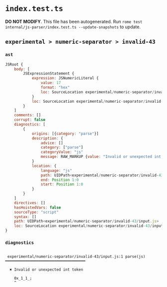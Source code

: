 # `index.test.ts`

**DO NOT MODIFY**. This file has been autogenerated. Run `rome test internal/js-parser/index.test.ts --update-snapshots` to update.

## `experimental > numeric-separator > invalid-43`

### `ast`

```javascript
JSRoot {
	body: [
		JSExpressionStatement {
			expression: JSNumericLiteral {
				value: 17
				format: "hex"
				loc: SourceLocation experimental/numeric-separator/invalid-43/input.js 1:0-1:7
			}
			loc: SourceLocation experimental/numeric-separator/invalid-43/input.js 1:0-1:8
		}
	]
	comments: []
	corrupt: false
	diagnostics: [
		{
			origins: [{category: "parse"}]
			description: {
				advice: []
				category: ["parse"]
				categoryValue: "js"
				message: RAW_MARKUP {value: "Invalid or unexpected int token"}
			}
			location: {
				language: "js"
				path: UIDPath<experimental/numeric-separator/invalid-43/input.js>
				end: Position 1:0
				start: Position 1:0
			}
		}
	]
	directives: []
	hasHoistedVars: false
	sourceType: "script"
	syntax: []
	path: UIDPath<experimental/numeric-separator/invalid-43/input.js>
	loc: SourceLocation experimental/numeric-separator/invalid-43/input.js 1:0-2:0
}
```

### `diagnostics`

```

 experimental/numeric-separator/invalid-43/input.js:1 parse(js) ━━━━━━━━━━━━━━━━━━━━━━━━━━━━━━━━━━━━

  ✖ Invalid or unexpected int token

    0x_1_1_;
    ^


```
